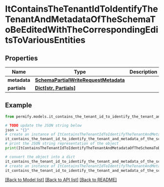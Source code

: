 # ItContainsTheTenantIdToIdentifyTheTenantAndMetadataOfTheSchemaToBeEditedWithTheCorrespondingEditsToVariousEntities


## Properties

Name | Type | Description | Notes
------------ | ------------- | ------------- | -------------
**metadata** | [**SchemaPartialWriteRequestMetadata**](SchemaPartialWriteRequestMetadata.md) |  | [optional] 
**partials** | [**Dict[str, Partials]**](Partials.md) |  | [optional] 

## Example

```python
from permify.models.it_contains_the_tenant_id_to_identify_the_tenant_and_metadata_of_the_schema_to_be_edited_with_the_corresponding_edits_to_various_entities import ItContainsTheTenantIdToIdentifyTheTenantAndMetadataOfTheSchemaToBeEditedWithTheCorrespondingEditsToVariousEntities

# TODO update the JSON string below
json = "{}"
# create an instance of ItContainsTheTenantIdToIdentifyTheTenantAndMetadataOfTheSchemaToBeEditedWithTheCorrespondingEditsToVariousEntities from a JSON string
it_contains_the_tenant_id_to_identify_the_tenant_and_metadata_of_the_schema_to_be_edited_with_the_corresponding_edits_to_various_entities_instance = ItContainsTheTenantIdToIdentifyTheTenantAndMetadataOfTheSchemaToBeEditedWithTheCorrespondingEditsToVariousEntities.from_json(json)
# print the JSON string representation of the object
print(ItContainsTheTenantIdToIdentifyTheTenantAndMetadataOfTheSchemaToBeEditedWithTheCorrespondingEditsToVariousEntities.to_json())

# convert the object into a dict
it_contains_the_tenant_id_to_identify_the_tenant_and_metadata_of_the_schema_to_be_edited_with_the_corresponding_edits_to_various_entities_dict = it_contains_the_tenant_id_to_identify_the_tenant_and_metadata_of_the_schema_to_be_edited_with_the_corresponding_edits_to_various_entities_instance.to_dict()
# create an instance of ItContainsTheTenantIdToIdentifyTheTenantAndMetadataOfTheSchemaToBeEditedWithTheCorrespondingEditsToVariousEntities from a dict
it_contains_the_tenant_id_to_identify_the_tenant_and_metadata_of_the_schema_to_be_edited_with_the_corresponding_edits_to_various_entities_from_dict = ItContainsTheTenantIdToIdentifyTheTenantAndMetadataOfTheSchemaToBeEditedWithTheCorrespondingEditsToVariousEntities.from_dict(it_contains_the_tenant_id_to_identify_the_tenant_and_metadata_of_the_schema_to_be_edited_with_the_corresponding_edits_to_various_entities_dict)
```
[[Back to Model list]](../README.md#documentation-for-models) [[Back to API list]](../README.md#documentation-for-api-endpoints) [[Back to README]](../README.md)



